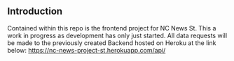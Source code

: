 ## Introduction

Contained within this repo is the frontend project for NC News St. This a work in progress as development has only just started.
All data requests will be made to the previously created Backend hosted on Heroku at the link below:
https://nc-news-project-st.herokuapp.com/api/
